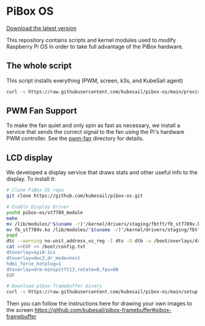 # PiBox OS

[Download the latest version](https://github.com/kubesail/pibox-os/releases)

This repository contains scripts and kernel modules used to modify Raspberry Pi OS in order to take full advantage of the PiBox hardware.

## The whole script

This script installs everything (PWM, screen, k3s, and KubeSail agent)

```bash
curl -s https://raw.githubusercontent.com/kubesail/pibox-os/main/provision-os.sh | sudo bash
```

## PWM Fan Support

To make the fan quiet and only spin as fast as necessary, we install a service that sends the correct signal to the fan using the Pi's hardware PWM controller. See the [pwm-fan](pwm-fan) directory for details.

## LCD display

We developed a display service that draws stats and other useful info to the display. To install it:

```bash
# Clone PiBox OS repo
git clone https://github.com/kubesail/pibox-os.git

# Enable Display Driver
pushd pibox-os/st7789_module
make
mv /lib/modules/"$(uname -r)"/kernel/drivers/staging/fbtft/fb_st7789v.ko /lib/modules/"$(uname -r)"/kernel/drivers/staging/fbtft/fb_st7789v.BACK
mv fb_st7789v.ko /lib/modules/"$(uname -r)"/kernel/drivers/staging/fbtft/fb_st7789v.ko
popd
dtc --warning no-unit_address_vs_reg -I dts -O dtb -o /boot/overlays/drm-minipitft13.dtbo pibox-os/overlays/minipitft13-overlay.dts
cat <<EOF >> /boot/config.txt
dtoverlay=spi0-1cs
dtoverlay=dwc2,dr_mode=host
hdmi_force_hotplug=1
dtoverlay=drm-minipitft13,rotate=0,fps=60
EOF

# Download pibox-framebuffer binary
curl -s https://raw.githubusercontent.com/kubesail/pibox-os/main/setup.sh | sudo bash
```

Then you can follow the instructions here for drawing your own images to the screen https://github.com/kubesail/pibox-framebuffer#pibox-framebuffer

